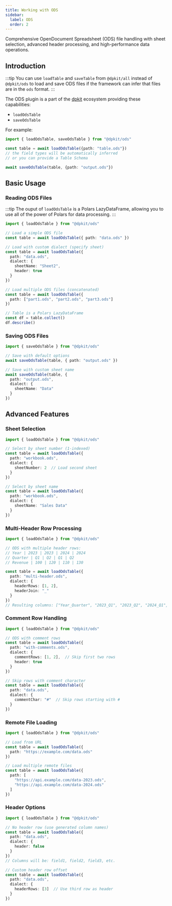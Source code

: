 ```yaml
---
title: Working with ODS
sidebar:
  label: ODS
  order: 2
---
```

Comprehensive OpenDocument Spreadsheet (ODS) file handling with sheet selection, advanced header processing, and high-performance data operations.

## Introduction

:::tip
You can use `loadTable` and `saveTable` from `@dpkit/all` instead of `@dpkit/ods` to load and save ODS files if the framework can infer that files are in the `ods` format.
:::

The ODS plugin is a part of the [dpkit](https://github.com/datisthq/dpkit) ecosystem providing these capabilities:

- `loadOdsTable`
- `saveOdsTable`

For example:

```typescript
import { loadOdsTable, saveOdsTable } from "@dpkit/ods"

const table = await loadOdsTable({path: "table.ods"})
// the field types will be automatically inferred
// or you can provide a Table Schema

await saveOdsTable(table, {path: "output.ods"})
```

## Basic Usage

### Reading ODS Files

:::tip
The ouput of `loadOdsTable` is a Polars LazyDataFrame, allowing you to use all of the power of Polars for data processing.
:::

```typescript
import { loadOdsTable } from "@dpkit/ods"

// Load a simple ODS file
const table = await loadOdsTable({ path: "data.ods" })

// Load with custom dialect (specify sheet)
const table = await loadOdsTable({
  path: "data.ods",
  dialect: {
    sheetName: "Sheet2",
    header: true
  }
})

// Load multiple ODS files (concatenated)
const table = await loadOdsTable({
  path: ["part1.ods", "part2.ods", "part3.ods"]
})

// Table is a Polars LazyDataFrame
const df = table.collect()
df.describe()
```

### Saving ODS Files

```typescript
import { saveOdsTable } from "@dpkit/ods"

// Save with default options
await saveOdsTable(table, { path: "output.ods" })

// Save with custom sheet name
await saveOdsTable(table, {
  path: "output.ods",
  dialect: {
    sheetName: "Data"
  }
})
```

## Advanced Features

### Sheet Selection

```typescript
import { loadOdsTable } from "@dpkit/ods"

// Select by sheet number (1-indexed)
const table = await loadOdsTable({
  path: "workbook.ods",
  dialect: {
    sheetNumber: 2  // Load second sheet
  }
})

// Select by sheet name
const table = await loadOdsTable({
  path: "workbook.ods",
  dialect: {
    sheetName: "Sales Data"
  }
})
```

### Multi-Header Row Processing

```typescript
import { loadOdsTable } from "@dpkit/ods"

// ODS with multiple header rows:
// Year | 2023 | 2023 | 2024 | 2024
// Quarter | Q1 | Q2 | Q1 | Q2
// Revenue | 100 | 120 | 110 | 130

const table = await loadOdsTable({
  path: "multi-header.ods",
  dialect: {
    headerRows: [1, 2],
    headerJoin: "_"
  }
})
// Resulting columns: ["Year_Quarter", "2023_Q1", "2023_Q2", "2024_Q1", "2024_Q2"]
```

### Comment Row Handling

```typescript
import { loadOdsTable } from "@dpkit/ods"

// ODS with comment rows
const table = await loadOdsTable({
  path: "with-comments.ods",
  dialect: {
    commentRows: [1, 2],  // Skip first two rows
    header: true
  }
})

// Skip rows with comment character
const table = await loadOdsTable({
  path: "data.ods",
  dialect: {
    commentChar: "#"  // Skip rows starting with #
  }
})
```

### Remote File Loading

```typescript
import { loadOdsTable } from "@dpkit/ods"

// Load from URL
const table = await loadOdsTable({
  path: "https://example.com/data.ods"
})

// Load multiple remote files
const table = await loadOdsTable({
  path: [
    "https://api.example.com/data-2023.ods",
    "https://api.example.com/data-2024.ods"
  ]
})
```

### Header Options

```typescript
import { loadOdsTable } from "@dpkit/ods"

// No header row (use generated column names)
const table = await loadOdsTable({
  path: "data.ods",
  dialect: {
    header: false
  }
})
// Columns will be: field1, field2, field3, etc.

// Custom header row offset
const table = await loadOdsTable({
  path: "data.ods",
  dialect: {
    headerRows: [3]  // Use third row as header
  }
})
```
